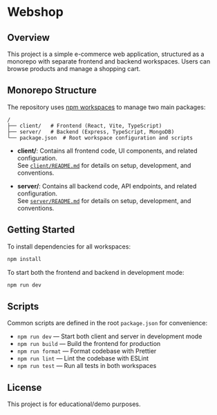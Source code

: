 # Webshop

## Overview

This project is a simple e-commerce web application, structured as a monorepo with separate frontend and backend workspaces. Users can browse products and manage a shopping cart.

## Monorepo Structure

The repository uses [npm workspaces](https://docs.npmjs.com/cli/v7/using-npm/workspaces) to manage two main packages:

```
/
├── client/   # Frontend (React, Vite, TypeScript)
├── server/   # Backend (Express, TypeScript, MongoDB)
└── package.json  # Root workspace configuration and scripts
```

- **client/**: Contains all frontend code, UI components, and related configuration.  
  See [`client/README.md`](client/README.md) for details on setup, development, and conventions.

- **server/**: Contains all backend code, API endpoints, and related configuration.  
  See [`server/README.md`](server/README.md) for details on setup, development, and conventions.

## Getting Started

To install dependencies for all workspaces:

```sh
npm install
```

To start both the frontend and backend in development mode:

```sh
npm run dev
```

## Scripts

Common scripts are defined in the root `package.json` for convenience:

- `npm run dev` — Start both client and server in development mode
- `npm run build` — Build the frontend for production
- `npm run format` — Format codebase with Prettier
- `npm run lint` — Lint the codebase with ESLint
- `npm run test` — Run all tests in both workspaces

## License

This project is for educational/demo purposes.
